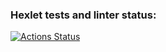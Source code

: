 ### Hexlet tests and linter status:
[![Actions Status](https://github.com/VildanHabibov/layout-designer-project-56/workflows/hexlet-check/badge.svg)](https://github.com/VildanHabibov/layout-designer-project-56/actions)